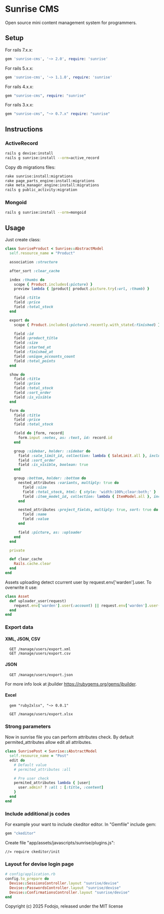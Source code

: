 # Sunrise CMS

Open source mini content management system for programmers.

## Setup

For rails 7.x.x:

```ruby
gem 'sunrise-cms', '~> 2.0', require: 'sunrise'
```

For rails 5.x.x:

```ruby
gem 'sunrise-cms', '~> 1.1.0', require: 'sunrise'
```

For rails 4.x.x:

```ruby
gem "sunrise-cms", require: "sunrise"
```

For rails 3.x.x:

```ruby
gem "sunrise-cms", "~> 0.7.x" require: "sunrise"
```

## Instructions

### ActiveRecord

```bash
rails g devise:install
rails g sunrise:install --orm=active_record
```

Copy db migrations files:

```bash
rake sunrise:install:migrations
rake page_parts_engine:install:migrations
rake meta_manager_engine:install:migrations
rails g public_activity:migration
```

### Mongoid

```bash
rails g sunrise:install --orm=mongoid
```

## Usage

Just create class:

```ruby
class SunriseProduct < Sunrise::AbstractModel
  self.resource_name = "Product"

  association :structure

  after_sort :clear_cache

  index :thumbs do
    scope { Product.includes(:picture) }
    preview lambda { |product| product.picture.try(:url, :thumb) }

    field :title
    field :price
    field :total_stock
  end

  export do
    scope { Product.includes(:picture).recently.with_state(:finished) }

    field :id
    field :product_title
    field :size
    field :started_at
    field :finished_at
    field :unique_accounts_count
    field :total_points
  end

  show do
    field :title
    field :price
    field :total_stock
    field :sort_order
    field :is_visible
  end

  form do
    field :title
    field :price
    field :total_stock

    field do |form, record|
      form.input :notes, as: :text, id: record.id
    end

    group :sidebar, holder: :sidebar do
      field :sale_limit_id, collection: lambda { SaleLimit.all }, include_blank: false
      field :sort_order
      field :is_visible, boolean: true
    end

    group :bottom, holder: :bottom do
      nested_attributes :variants, multiply: true do
        field :size
        field :total_stock, html: { style: 'width:100%;clear:both;' }
        field :item_model_id, collection: lambda { ItemModel.all }, include_blank: false
      end

      nested_attributes :project_fields, multiply: true, sort: true do
        field :name
        field :value
      end

      field :picture, as: :uploader
    end
  end

  private

  def clear_cache
    Rails.cache.clear
  end
end
```

Assets uploading detect ccurrent user by request.env['warden'].user. To overwrite it use:

```ruby
class Asset
  def uploader_user(request)
    request.env['warden'].user(:account) || request.env['warden'].user(:user)
  end
end
```

### Export data

#### XML, JSON, CSV

```
  GET /manage/users/export.xml
  GET /manage/users/export.csv
```

#### JSON

```
  GET /manage/users/export.json
```

For more info look at jbuilder https://rubygems.org/gems/jbuilder.

#### Excel

```
  gem "ruby2xlsx", "~> 0.0.1"

  GET /manage/users/export.xlsx
```

### Strong parameters

Now in sunrise file you can perform attributes check.
By default permited_attributes allow edit all attributes.

```ruby
class SunrisePost < Sunrise::AbstractModel
  self.resource_name = "Post"
  edit do
    # Default value
    # permited_attributes :all

    # Pre user check
    permited_attributes lambda { |user|
      user.admin? ? :all : [:title, :content]
    }
  end
end
```

### Include additional js codes

For example your want to include ckeditor editor.
In "Gemfile" include gem:

```ruby
gem "ckeditor"
```

Create file "app/assets/javascripts/sunrise/plugins.js":

```
//= require ckeditor/init
```

### Layout for devise login page

``` ruby
# config/application.rb
config.to_prepare do
  Devise::SessionsController.layout "sunrise/devise"
  Devise::PasswordsController.layout "sunrise/devise"
  Devise::ConfirmationsController.layout "sunrise/devise"
end
```

Copyright (c) 2025 Fodojo, released under the MIT license
